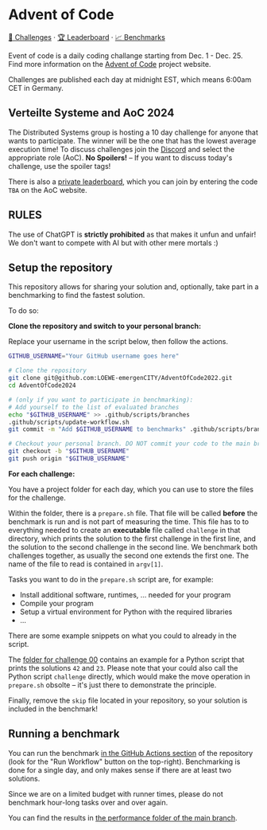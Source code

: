# Advent of Code

[🎄 Challenges](https://adventofcode.com/2022) · [🏆 Leaderboard](https://adventofcode.com/2022/leaderboard/private/view/231924) · [📈 Benchmarks](https://github.com/LOEWE-emergenCITY/AdventOfCode2022/blob/main/performance/README.md)

Event of code is a daily coding challange starting from Dec. 1 - Dec. 25.
Find more information on the [Advent of Code](https://adventofcode.com/) project website.

Challenges are published each day at midnight EST, which means 6:00am CET in Germany.

## Verteilte Systeme and AoC 2024

The Distributed Systems group is hosting a 10 day challenge for anyone that wants to participate. The winner will be the one that has the lowest average execution time!
To discuss challenges join the [Discord](https://discord.gg/4YQKansqNT) and select the appropriate role (AoC). **No Spoilers!** – If you want to discuss today's challenge, use the spoiler tags!

There is also a [private leaderboard](https://adventofcode.com/2024/leaderboard/private), which you can join by entering the code `TBA` on the AoC website.

## RULES

The use of ChatGPT is **strictly prohibited** as that makes it unfun and unfair! We don't want to compete with AI but with other mere mortals :) 

## Setup the repository

This repository allows for sharing your solution and, optionally, take part in a benchmarking to find the fastest solution.

To do so:

**Clone the repository and switch to your personal branch:**

Replace your username in the script below, then follow the actions.

```bash
GITHUB_USERNAME="Your GitHub username goes here"

# Clone the repository
git clone git@github.com:LOEWE-emergenCITY/AdventOfCode2022.git
cd AdventOfCode2024

# (only if you want to participate in benchmarking):
# Add yourself to the list of evaluated branches
echo "$GITHUB_USERNAME" >> .github/scripts/branches
.github/scripts/update-workflow.sh
git commit -m "Add $GITHUB_USERNAME to benchmarks" .github/scripts/branches .github/workflows/benchmark.yml

# Checkout your personal branch. DO NOT commit your code to the main branch!
git checkout -b "$GITHUB_USERNAME"
git push origin "$GITHUB_USERNAME"
```

**For each challenge:**

You have a project folder for each day, which you can use to store the files for the challenge.

Within the folder, there is a `prepare.sh` file.
That file will be called **before** the benchmark is run and is not part of measuring the time.
This file has to to everything needed to create an **executable** file called `challenge` in that directory, which prints the solution to the first challenge in the first line, and the solution to the second challenge in the second line.
We benchmark both challenges together, as usually the second one extends the first one.
The name of the file to read is contained in `argv[1]`.

Tasks you want to do in the `prepare.sh` script are, for example:

- Install additional software, runtimes, … needed for your program
- Compile your program
- Setup a virtual environment for Python with the required libraries
- ...

There are some example snippets on what you could to already in the script.

The [folder for challenge 00](./00) contains an example for a Python script that prints the solutions `42` and `23`.
Please note that your could also call the Python script `challenge` directly, which would make the move operation in `prepare.sh` obsolte – it's just there to demonstrate the principle.

Finally, remove the `skip` file located in your repository, so your solution is included in the benchmark!

## Running a benchmark

You can run the benchmark [in the GitHub Actions section](https://github.com/LOEWE-emergenCITY/AdventOfCode2022/actions/workflows/benchmark.yml) of the repository (look for the "Run Workflow" button on the top-right).
Benchmarking is done for a single day, and only makes sense if there are at least two solutions.

Since we are on a limited budget with runner times, please do not benchmark hour-long tasks over and over again.

You can find the results in [the performance folder of the main branch](https://github.com/LOEWE-emergenCITY/AdventOfCode2022/blob/main/performance/README.md).
